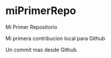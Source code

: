 # miPrimerRepo
Mi Primer Repositorio

Mi primera contribucion local para Github

Un commit mas desde Github.